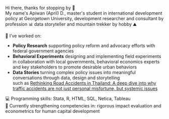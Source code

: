 Hi there, thanks for stopping by 👋
<br />
My name's Apiwan (April) D., master's student in international development policy at Georgetown University, development researcher and consultant by profession 📊 data storyteller and mountain trekker by hobby ⛰️

📌 I’ve worked on:
- **Policy Research** supporting policy reform and advocacy efforts with federal government agencies 
- **Behavioral Experiments** designing and implementing field experiments in collaboration with local governments, behavioral economics experts and key stakeholders to promote desirable urban behaviors
- **Data Stories** turning complex policy issues into meaningful conversations through data, design and storytelling <br />
such as [Rethinking Road Accidents in Thailand: A deep dive into why traffic accidents are not just personal misfortune, but systemic issues](https://betterroad.thailandfuture.org) 

💻 Programming skills: Stata, R, HTML, SQL, Netica, Tableau <br />
🌱 Currently strengthening competencies in: rigorous impact evaluation and econometrics for human capital development <br />
